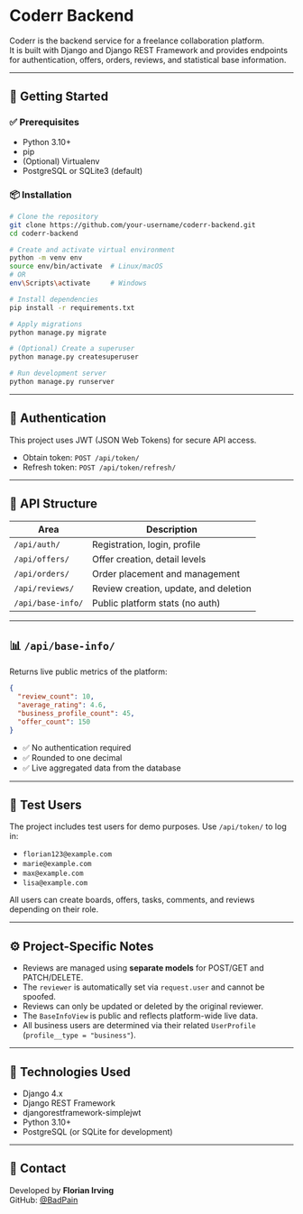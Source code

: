 # Coderr Backend

Coderr is the backend service for a freelance collaboration platform.  
It is built with Django and Django REST Framework and provides endpoints for authentication, offers, orders, reviews, and statistical base information.

---

## 🚀 Getting Started

### ✅ Prerequisites

- Python 3.10+
- pip
- (Optional) Virtualenv
- PostgreSQL or SQLite3 (default)

### 📦 Installation

```bash
# Clone the repository
git clone https://github.com/your-username/coderr-backend.git
cd coderr-backend

# Create and activate virtual environment
python -m venv env
source env/bin/activate  # Linux/macOS
# OR
env\Scripts\activate     # Windows

# Install dependencies
pip install -r requirements.txt

# Apply migrations
python manage.py migrate

# (Optional) Create a superuser
python manage.py createsuperuser

# Run development server
python manage.py runserver
```

---

## 🔐 Authentication

This project uses JWT (JSON Web Tokens) for secure API access.

- Obtain token:
  `POST /api/token/`  
- Refresh token:
  `POST /api/token/refresh/`

---

## 🧱 API Structure

| Area         | Description                               |
|--------------|-------------------------------------------|
| `/api/auth/` | Registration, login, profile              |
| `/api/offers/` | Offer creation, detail levels           |
| `/api/orders/` | Order placement and management          |
| `/api/reviews/` | Review creation, update, and deletion |
| `/api/base-info/` | Public platform stats (no auth)     |

---

## 📊 `/api/base-info/`

Returns live public metrics of the platform:

```json
{
  "review_count": 10,
  "average_rating": 4.6,
  "business_profile_count": 45,
  "offer_count": 150
}
```

- ✅ No authentication required
- ✅ Rounded to one decimal
- ✅ Live aggregated data from the database

---

## 🧪 Test Users

The project includes test users for demo purposes. Use `/api/token/` to log in:

- `florian123@example.com`
- `marie@example.com`
- `max@example.com`
- `lisa@example.com`

All users can create boards, offers, tasks, comments, and reviews depending on their role.

---

## ⚙️ Project-Specific Notes

- Reviews are managed using **separate models** for POST/GET and PATCH/DELETE.
- The `reviewer` is automatically set via `request.user` and cannot be spoofed.
- Reviews can only be updated or deleted by the original reviewer.
- The `BaseInfoView` is public and reflects platform-wide live data.
- All business users are determined via their related `UserProfile` (`profile__type = "business"`).

---

## 📁 Technologies Used

- Django 4.x
- Django REST Framework
- djangorestframework-simplejwt
- Python 3.10+
- PostgreSQL (or SQLite for development)

---

## 📮 Contact

Developed by **Florian Irving**  
GitHub: [@BadPain](https://github.com/BadPain)
